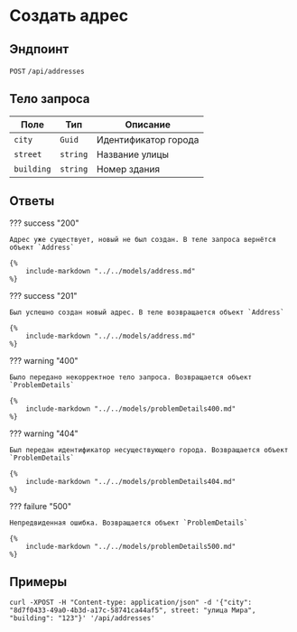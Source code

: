 # Создать адрес

## Эндпоинт

`POST` `/api/addresses`

## Тело запроса

| Поле       | Тип      | Описание             |
| ---------- | -------- | -------------------- |
| `city`     | `Guid`   | Идентификатор города |
| `street`   | `string` | Название улицы       |
| `building` | `string` | Номер здания         |

## Ответы

??? success "200"

    Адрес уже существует, новый не был создан. В теле запроса вернётся объект `Address`

    {%
        include-markdown "../../models/address.md"
    %}

??? success "201"

    Был успешно создан новый адрес. В теле возвращается объект `Address`

    {%
        include-markdown "../../models/address.md"
    %}

??? warning "400"

    Было передано некорректное тело запроса. Возвращается объект `ProblemDetails`

    {%
        include-markdown "../../models/problemDetails400.md"
    %}

??? warning "404"

    Был передан идентификатор несуществующего города. Возвращается объект `ProblemDetails`

    {%
        include-markdown "../../models/problemDetails404.md"
    %}

??? failure "500"

    Непредвиденная ошибка. Возвращается объект `ProblemDetails`

    {%
        include-markdown "../../models/problemDetails500.md"
    %}


## Примеры

`curl -XPOST -H "Content-type: application/json" -d '{"city": "8d7f0433-49a0-4b3d-a17c-58741ca44af5", street: "улица Мира", "building": "123"}' '/api/addresses'`